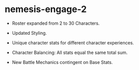 # nemesis-engage-2

- Roster expanded from 2 to 30 Characters.

- Updated Styling.

- Unique character stats for different character experiences.

- Character Balancing: All stats equal the same total sum.

- New Battle Mechanics contingent on Base Stats.
